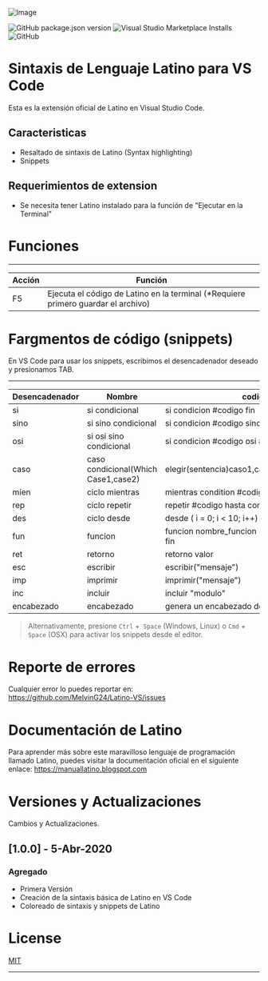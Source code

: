 ![Image](https://github.com/MelvinG24/Latino-VSCode/blob/master/images/Latino-VSCodeInstall.gif?raw=true)

![GitHub package.json version](https://img.shields.io/github/package-json/v/melving24/latino-vscode)
![Visual Studio Marketplace Installs](https://img.shields.io/visual-studio-marketplace/i/MelvinGuerrero.latino-vscode)
![GitHub](https://img.shields.io/github/license/melving24/latino-vscode)

# Sintaxis de Lenguaje Latino para VS Code
Esta es la extensión oficial de Latino en Visual Studio Code.

## Caracteristicas
* Resaltado de sintaxis de Latino (Syntax highlighting)
* Snippets

## Requerimientos de extension
* Se necesita tener Latino instalado para la función de "Ejecutar en la Terminal"

# Funciones
---
| Acción         | Función                                                                                   |
|----------------|-------------------------------------------------------------------------------------------|
| F5             | Ejecuta el código de Latino en la terminal (*Requiere primero guardar el archivo)         |


# Fargmentos de código (snippets)
En VS Code para usar los snippets, escribimos el desencadenador deseado y presionamos TAB.

---
| Desencadenador | Nombre                                  | codigo                                          |
|----------------|-----------------------------------------|-------------------------------------------------|
| si             | si condicional                          | si condicion #codigo fin                        |
| sino           | si sino condicional                     | si condicion #codigo sino #codigo fin           |
| osi            | si osi sino condicional                 | si condicion #codigo osi #codigo #sino #codigo  |
| caso           | caso condicional(Which Case1,case2)     | elegir(sentencia)caso1,caso2,caso3,defento,fin  |
| mien           | ciclo mientras                          | mientras condition #codigo fin                  |
| rep            | ciclo repetir                           | repetir #codigo hasta condicion                 |
| des            | ciclo desde                             | desde ( i = 0; i < 10; i++) #codigo fin         |
| fun            | funcion                                 | funcion nombre_funcion (argumentos) #codigo fin |
| ret            | retorno                                 | retorno valor                                   |
| esc            | escribir                                | escribir("mensaje")                             |
| imp            | imprimir                                | imprimir("mensaje")                             |
| inc            | incluir                                 | incluir "modulo"                                |
| encabezado     | encabezado                              | genera un encabezado de código comentado                               |

>Alternativamente, presione `Ctrl` +` Space` (Windows, Linux) o `Cmd` +` Space` (OSX) para activar los snippets desde el editor.

# Reporte de errores
Cualquier error lo puedes reportar en: https://github.com/MelvinG24/Latino-VS/issues

# Documentación de Latino
Para aprender más sobre este maravilloso lenguaje de programación llamado Latino, puedes visitar la documentación oficial en el siguiente enlace: https://manuallatino.blogspot.com

# Versiones y Actualizaciones
Cambios y Actualizaciones.

## [1.0.0] - 5-Abr-2020
### Agregado
- Primera Versión
- Creación de la sintaxis básica de Latino en VS Code
- Coloreado de sintaxis y snippets de Latino

# License

[MIT](https://github.com/MelvinG24/Latino-VSCode/blob/master/LICENSE)

-----------------------------------------------------------------------------------------------------------